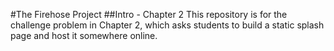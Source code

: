 #The Firehose Project
##Intro - Chapter 2
This repository is for the challenge problem in Chapter 2, which asks students to build a static splash page and host it somewhere online.
